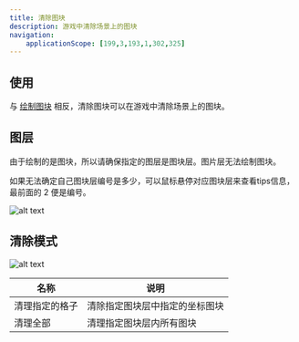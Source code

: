 ```yaml
---
title: 清除图块
description: 游戏中清除场景上的图块
navigation:
    applicationScope: [199,3,193,1,302,325]
---
```


## 使用

与 [绘制图块](./drawtitle) 相反，清除图块可以在游戏中清除场景上的图块。

## 图层

由于绘制的是图块，所以请确保指定的图层是图块层。图片层无法绘制图块。

如果无法确定自己图块层编号是多少，可以鼠标悬停对应图块层来查看tips信息，最前面的 2 便是编号。

![alt text](https://assbak.gcw.wiki/gcw/image/zh_hans/commands/scene/drawautotitle/image-1.png)

## 清除模式

![alt text](https://assbak.gcw.wiki/gcw/image/zh_hans/commands/scene/cleartitle/image.png)

| 名称           | 说明                           |
| -------------- | ------------------------------ |
| 清理指定的格子 | 清除指定图块层中指定的坐标图块 |
| 清理全部       | 清理指定图块层内所有图块       |
